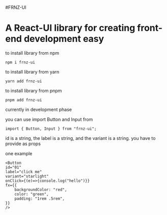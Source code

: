 #FRNZ-UI

<h1>A React-UI library for creating front-end development easy</h1>

<p>to install library from npm

    npm i frnz-ui

</p>

<p>to install library from yarn

    yarn add frnz-ui

</p>

<p>to install library from pnpm

    pnpm add frnz-ui

</p>

<p>currently in development phase</p>

<p>you can use import Button and Input from

    import { Button, Input } from "frnz-ui";

</p>

<p>id is a string, the label is a string, and the variant is a string. you have to provide as props</p>

<p>one example

    <Button
    id="01"
    label="click me"
    variant="starlight"
    onClick={(e)=>{console.log("hello")}}
    fx={{
        backgroundColor: "red",
        color: "green",
        padding: "1rem .5rem",
    }}
    />

</p>
